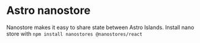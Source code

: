 # Astro nanostore
Nanostore makes it easy to share state between Astro Islands. Install nano store with `npm install nanostores @nanostores/react`
